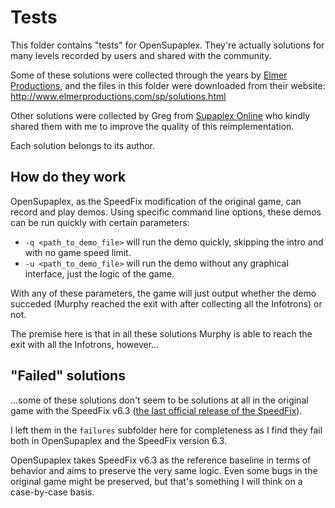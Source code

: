 # Tests

This folder contains "tests" for OpenSupaplex. They're actually solutions for many levels recorded by users and shared
with the community.

Some of these solutions were collected through the years by [Elmer Productions](http://www.elmerproductions.com/), and the files
in this folder were downloaded from their website: http://www.elmerproductions.com/sp/solutions.html

Other solutions were collected by Greg from [Supaplex Online](https://www.supaplex.online/) who kindly shared them with me to
improve the quality of this reimplementation.

Each solution belongs to its author.

## How do they work

OpenSupaplex, as the SpeedFix modification of the original game, can record and play demos. Using specific command line
options, these demos can be run quickly with certain parameters:
 - `-q <path_to_demo_file>` will run the demo quickly, skipping the intro and with no game speed limit.
 - `-u <path_to_demo_file>` will run the demo without any graphical interface, just the logic of the game.

With any of these parameters, the game will just output whether the demo succeded (Murphy reached the exit with after
collecting all the Infotrons) or not.

The premise here is that in all these solutions Murphy is able to reach the exit with all the Infotrons, however…

## "Failed" solutions

…some of these solutions don't seem to be solutions at all in the original game with the SpeedFix v6.3 ([the last official
release of the SpeedFix](http://www.elmerproductions.com/sp/software.html#speedfix)).

I left them in the `failures` subfolder here for completeness as I find they fail both in OpenSupaplex and the SpeedFix 
version 6.3.

OpenSupaplex takes SpeedFix v6.3 as the reference baseline in terms of behavior and aims to preserve the very same logic.
Even some bugs in the original game might be preserved, but that's something I will think on a case-by-case basis.
